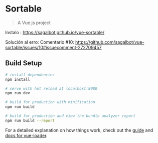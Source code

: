 # Sortable 

> A Vue.js project

Instalo : https://sagalbot.github.io/vue-sortable/

Solución al erro: Comentario #10: https://github.com/sagalbot/vue-sortable/issues/10#issuecomment-272709457

## Build Setup

``` bash
# install dependencies
npm install

# serve with hot reload at localhost:8080
npm run dev

# build for production with minification
npm run build

# build for production and view the bundle analyzer report
npm run build --report
```

For a detailed explanation on how things work, check out the [guide](http://vuejs-templates.github.io/webpack/) and [docs for vue-loader](http://vuejs.github.io/vue-loader).
